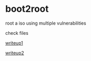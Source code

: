 # boot2root
root a iso using multiple vulnerabilities 

check files

[writeup1](https://github.com/42aroger/boot2root/blob/master/writeup1.md)

[writeup2](https://github.com/42aroger/boot2root/blob/master/writeup2.md)
